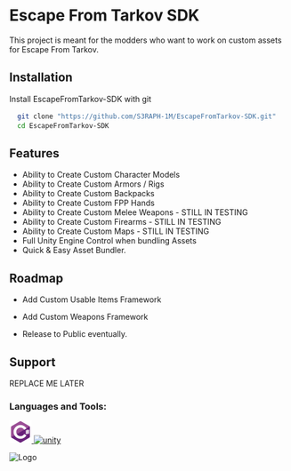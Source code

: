 
# Escape From Tarkov SDK

This project is meant for the modders who want to work on custom assets for Escape From Tarkov.












## Installation

Install EscapeFromTarkov-SDK with git

```bash
  git clone "https://github.com/S3RAPH-1M/EscapeFromTarkov-SDK.git"
  cd EscapeFromTarkov-SDK
```
    
## Features

- Ability to Create Custom Character Models
- Ability to Create Custom Armors / Rigs
- Ability to Create Custom Backpacks
- Ability to Create Custom FPP Hands
- Ability to Create Custom Melee Weapons - STILL IN TESTING
- Ability to Create Custom Firearms - STILL IN TESTING
- Ability to Create Custom Maps - STILL IN  TESTING
- Full Unity Engine Control when bundling Assets
- Quick & Easy Asset Bundler.





## Roadmap

- Add Custom Usable Items Framework

- Add Custom Weapons Framework

- Release to Public eventually.


## Support

REPLACE ME LATER















<h3 align="left">Languages and Tools:</h3>
<p align="left"> <a href="https://www.w3schools.com/cs/" target="_blank" rel="noreferrer"> <img src="https://raw.githubusercontent.com/devicons/devicon/master/icons/csharp/csharp-original.svg" alt="csharp" width="40" height="40"/> </a> <a href="https://unity.com/releases/editor/whats-new/2019.4.39" target="_blank" rel="noreferrer"> <img src="https://www.vectorlogo.zone/logos/unity3d/unity3d-icon.svg" alt="unity" width="40" height="40"/> </a> </p>

![Logo](https://servphcorpp.com/u/h4k2q.png)
